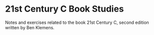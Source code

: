 # 21st Century C Book Studies

Notes and exercises related to the book 21st Century C, second edition written by Ben Klemens.
